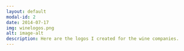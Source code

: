 ```yaml
---
layout: default
modal-id: 2
date: 2014-07-17
img: winelogos.png
alt: image-alt
description: Here are the logos I created for the wine companies.
---
```

